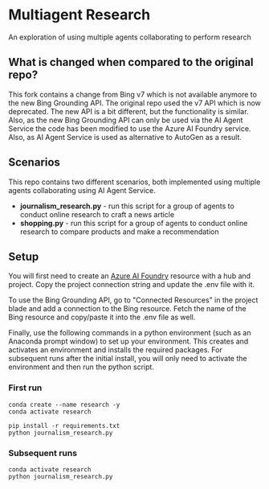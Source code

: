 # Multiagent Research
An exploration of using multiple agents collaborating to perform research

## What is changed when compared to the original repo? 
This fork contains a change from Bing v7 which is not available anymore to the new Bing Grounding API. The original repo used the v7 API which is now deprecated. The new API is a bit different, but the functionality is similar. Also, as the new Bing Grounding API can only be used via the AI Agent Service the code has been modified to use the Azure AI Foundry service. Also, as AI Agent Service is used as alternative to AutoGen as a result. 

## Scenarios
This repo contains two different scenarios, both implemented using multiple agents collaborating using AI Agent Service. 
+ **journalism_research.py** - run this script for a group of agents to conduct online research to craft a news article
+ **shopping.py** - run this script for a group of agents to conduct online research to compare products and make a recommendation

## Setup
You will first need to create an [Azure AI Foundry](https://portal.azure.com/#create/Microsoft.CognitiveServicesOpenAI) resource with a hub and project. Copy the project connection string and update the .env file with it.

To use the Bing Grounding API, go to "Connected Resources" in the project blade and add a connection to the Bing resource. Fetch the name of the Bing resource and copy/paste it into the .env file as well.

Finally, use the following commands in a python environment (such as an Anaconda prompt window) to set up your environment. This creates and activates an environment and installs the required packages. For subsequent runs after the initial install, you will only need to activate the environment and then run the python script.

### First run
```
conda create --name research -y
conda activate research

pip install -r requirements.txt
python journalism_research.py
```

### Subsequent runs
```
conda activate research
python journalism_research.py
```
